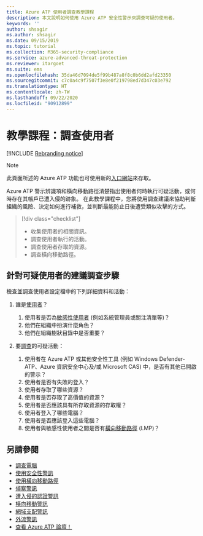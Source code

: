 ```yaml
---
title: Azure ATP 使用者調查教學課程
description: 本文說明如何使用 Azure ATP 安全性警示來調查可疑的使用者。
keywords: ''
author: shsagir
ms.author: shsagir
ms.date: 09/15/2019
ms.topic: tutorial
ms.collection: M365-security-compliance
ms.service: azure-advanced-threat-protection
ms.reviewer: itargoet
ms.suite: ems
ms.openlocfilehash: 35da46d7094de5f99b487a8f8c0b6dd2afd23350
ms.sourcegitcommit: c7c0a4c9f7507f3e8e0f219798ed7d347c03e792
ms.translationtype: HT
ms.contentlocale: zh-TW
ms.lasthandoff: 09/22/2020
ms.locfileid: "90912899"
---
```

# <a name="tutorial-investigate-a-user"></a>教學課程：調查使用者

[!INCLUDE [Rebranding notice](includes/rebranding.md)]

> [!NOTE]
> 此頁面所述的 Azure ATP 功能也可使用新的[入口網站](https://portal.cloudappsecurity.com)來存取。

Azure ATP 警示辨識項和橫向移動路徑清楚指出使用者何時執行可疑活動，或何時存在其帳戶已遭入侵的跡象。 在此教學課程中，您將使用調查建議來協助判斷組織的風險、決定如何進行補救，並判斷最能防止日後遭受類似攻擊的方式。  

> [!div class="checklist"]
> * 收集使用者的相關資訊。
> * 調查使用者執行的活動。
> * 調查使用者存取的資源。
> * 調查橫向移動路徑。

## <a name="recommended-investigation-steps-for-suspicious-users"></a>針對可疑使用者的建議調查步驟

檢查並調查使用者設定檔中的下列詳細資料和活動：

1. 誰是[使用者](entity-profiles.md)？
     1. 使用者是否為[敏感性使用者](sensitive-accounts.md) (例如系統管理員或關注清單等)？  
     2. 他們在組織中扮演什麼角色？
     3. 他們在組織樹狀目錄中是否重要？

1. 要[調查](investigate-entity.md)的可疑活動：
     1. 使用者在 Azure ATP 或其他安全性工具 (例如 Windows Defender-ATP、Azure 資訊安全中心及/或 Microsoft CAS) 中，是否有其他已開啟的警示？
     2. 使用者是否有失敗的登入？
     3. 使用者存取了哪些資源？  
     4. 使用者是否存取了高價值的資源？  
     5. 使用者是否應該具有所存取資源的存取權？  
     6. 使用者登入了哪些電腦？ 
     7. 使用者是否應該登入這些電腦？
     8. 使用者與敏感性使用者之間是否有[橫向移動路徑](use-case-lateral-movement-path.md) (LMP)？


## <a name="see-also"></a>另請參閱

- [調查電腦](investigate-a-computer.md)
- [使用安全性警訊](working-with-suspicious-activities.md)
- [使用橫向移動路徑](use-case-lateral-movement-path.md)
- [偵察警訊](reconnaissance-alerts.md)
- [遭入侵的認證警訊](compromised-credentials-alerts.md)
- [橫向移動警訊](lateral-movement-alerts.md)
- [網域支配警訊](domain-dominance-alerts.md)
- [外流警訊](exfiltration-alerts.md)
- [查看 Azure ATP 論壇！](https://aka.ms/azureatpcommunity)
